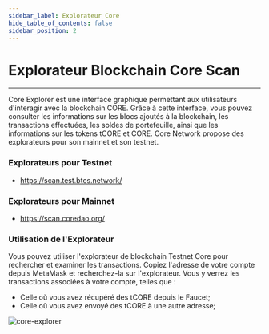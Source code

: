 ```yaml
---
sidebar_label: Explorateur Core
hide_table_of_contents: false
sidebar_position: 2
---
```


# Explorateur Blockchain Core Scan

---

Core Explorer est une interface graphique permettant aux utilisateurs d'interagir avec la blockchain CORE. Grâce à cette interface, vous pouvez consulter les informations sur les blocs ajoutés à la blockchain, les transactions effectuées, les soldes de portefeuille, ainsi que les informations sur les tokens tCORE et CORE. Core Network propose des explorateurs pour son mainnet et son testnet.

### Explorateurs pour Testnet

- https://scan.test.btcs.network/

### Explorateurs pour Mainnet

- https://scan.coredao.org/

### Utilisation de l'Explorateur

Vous pouvez utiliser l'explorateur de blockchain Testnet Core pour rechercher et examiner les transactions. Copiez l'adresse de votre compte depuis MetaMask et recherchez-la sur l'explorateur. Vous y verrez les transactions associées à votre compte, telles que :

- Celle où vous avez récupéré des tCORE depuis le Faucet;
- Celle où vous avez envoyé des tCORE à une autre adresse;

![core-explorer](../../static/img/core-explorer.png)
